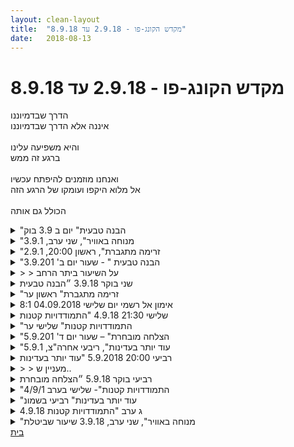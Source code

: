 ```yaml
---
layout: clean-layout
title:  "מקדש הקונג-פו - 2.9.18 עד 8.9.18"
date:   2018-08-13
---
```

# מקדש הקונג-פו - 2.9.18 עד 8.9.18 
הדרך שבדמיוננו<br> איננה אלא הדרך שבדמיוננו<br> <br> והיא משפיעה עלינו<br> ברגע זה ממש<br> <br> ואנחנו מוזמנים להיפתח עכשיו<br> אל מלוא היקפו ועומקו של הרגע הזה<br> <br> הכולל גם אותה

<details>
                    <summary>"הבנה טבעית" יום ב 3.9 בוק</summary>
                    הגעתי יחסית באיחור, 0645, ויואב ואינגריד נשלחו מיד למקום השיעור, עם<br> הנחיות, בזמן שאני קבלתי זמן איכות להתחיל את השיעור שלי בניחותא.<br> בהמשך קבלתי הוראה לצאת לאחר 3 דקות, להגיע סמוך לאחרים, ושם לעבוד<br> ובין היתר בעזרת זיכרון של תקשורת מוצלחת בעבר.<br> בהמשך קבלנו הנחייה להשתפר ביחד תוך כדי שניתן בסבב תרגילים בתקשורת,<br> עד שנעביר את התור לבא בתור.<br> עשינו בערך כך, כאשר בן נתן לנו תרגיל בתקשורת, שבו אחד מתנהג כמו שהוא, ו2<br> האחרים מחקים אותו. ניצלנו את הקושי בהבנת התרגיל לשיעור בהבנה ובתקשורת.<br> לאחר מכן המשכנו לבד<br> ולאחר מכן עם יואב עד סיום השיעור.<br> תמהתי לגלות שהוא נסתיים באזור 0930<br> <br>
                  </details><details>
                    <summary>"מנוחה באוויר", שני ערב, 3.9.1</summary>
                    לפני השיעור עסקתי בלהיזכר בדברים משיעור קודם וליישמם. זה היה מעולה.<br> <br> גם כן לפני השיעור, ריב שאל אותי לגבי <a href=http://www.tapuz.co.il/communa/viewmsgcommuna.asp?communaid=1718&msgid=57110261 target=_blank style=color:blue>ה&quot;קיר&quot;</a> ושוחחנו עליו. תוך כדי השיחה חשתי שאני נוגע בו, והשאלות של ריב, ואולי בעיקר המרווח ביניהן תרמו לכך. <br> <br> אחר כך החל השיעור הרשמי כשריב מנחה אותנו (אני, סשה, דניאל, אלון ושיר). לא הייתי כל כך בהנחיות, הן יותר היו ברקע למשהו שעברתי. אפשר לומר שרוב הזמן הייתי עם <a href=http://www.tapuz.co.il/communa/viewmsgcommuna.asp?communaid=40780&msgid=57162954 target=_blank style=color:blue>ה&quot;מתנה&quot;</a> כשאני נותן להנחיות להיטיב איתי כמה שאני יכול. <br> <br> כל פעם שאני מצליח באמת להיות עם המתנה זה מחבר אותי לעצמי ולעולם. זה כאילו יש מישהו בתוכי שכל הזמן מבקש שיהיו איתו, ובשביל להיות איתו אני צריך לא להיאבק בו, ולהיות שם איתו פשוט.<br> <br> במהלך השיעור עלה בי קול שאמר משהו כמו: &quot;אני לא אפסיק להילחם&quot;. להילחם במובן הזה של לעשות הכל כדי לעזור לי. להילחם יכול להיות ברגע מסויים לשחרר הכל (שזה נשמע ההפך מלהילחם). <br> <br> השיעור החל ב20:10 כזה והסתיים ב21:38.
                  </details><details>
                    <summary>"זרימה מתגברת", ראשון 20:00, 2.9.1</summary>
                    לפני תחילת השיעור קיבלתי מבן 3 מטרות - להשיג התקדמות בראייה, תנועה ואושר. זאת בנוסף למטרות שאציב לעצמי. הוספתי גם גמישות.<br> בהמשך הונחיתי לסיים את השיעור הרשמי ברגע שכל המטרות שלי לשיעור הושגו.<br> <br> התחלתתי בתרגול עצמאי (בסביבות 19:35):<br> - התבוננות דרך עין אחת, היד משמשת כתריס שמסתיר כל פעם אחת מהעיניים.<br> - תנועה נעימה/מיטיבה<br> - מעברים נטולי מאמץ בין שכיבה לעמידה וחזרה<br> - העברות משקל בין הרגליים<br> תנועה <img src="http://www.timg.co.il/tapuzForum/images/Emo127.gif" alt="|V|"><br> <br> הצטרפתי לריב, דרור וחיים לתרגול לפי נושאים, כשבכל נושא ההנחיה עוברת בינינו בסבב:<br> איזון:<br> בעיטה ללא מאמץ, רגל חותכת את האויר כמו סכין דרך חמאה<br> מעבר בין העמידות מתוך &quot;הליכת התעמלות מס&#39; 3&quot;<br> עמידה על רגל אחת והתבוננות מעלה<br> *מתישהו באזור הזה חיים עבר לתרגל משהו אחר<br> אושר:<br> לשים לב למצב של שקט פנימי כשבחוץ יש המולה ולחץ<br> לחייך חיוך מעודן<br> לאפשר לעצמי להיות (אפשר גם לאחרים)<br> קלילות:<br> סוג של הימהום - לשחק עם גובה הקול, משך / מס&#39; המקטעים, להתאים את הבעות הפנים לקול שיוצא<br> תנועה שמתחברת לנו עם קלילות + קול<br> קלילות דרך פורמות<br> * מה שזכרתי, בטח היו עוד דברים<br> <br> הצעתי לעבוד על גמישות ועברנו לתרגול עצמאי בזה.<br> אושר <img src="http://www.timg.co.il/tapuzForum/images/Emo127.gif" alt="|V|"><br> גמישות <img src="http://www.timg.co.il/tapuzForum/images/Emo127.gif" alt="|V|"><br> - תרגלתי ביחד עם ריב הרפייה של המבט (בהתבוננות על אנשים בסביבת תרגול קרב).<br> &nbsp;&nbsp;שמנו לב ליתרון בראייה לא חדה - שמאפשרת לראות תמונה כוללת, מגמות תנועה וכו&#39;... סוג של כח על.<br> ראייה <img src="http://www.timg.co.il/tapuzForum/images/Emo127.gif" alt="|V|"><br> * סוף השיעור הרשמי (21:25 פחות או יותר)<br> <br> - הרגשתי את הנשימה שלי.<br> - דמיינתי המשך שבוע מוצלח ואת עצמי פועל באופן מיטבי בתוכו.
                  </details><details>
                    <summary>"הבנה טבעית " - שעור יום ב' 3.9.201</summary>
                    שעת הגעה לנק&#39; המפגש הקבועה: 6:25 – שעת סיום השיעור שלי: 9:35<br> משת&#39;: יואב, אינגריד, רמי&nbsp;&nbsp;- מנחה: בן (חלק מהזמן)<br> <br> הגעתי רגועה ושלווה לנק&#39; המפגש, התחלתי לחקור מה אמור להיות בשיעור שלי הבקר – ביצעתי מעט תרגילי גמישות, מעט תנועות אגרוף, מעט מדיטציה בישיבה, כמעין טעימות.<br> <br> למדתי המון על למידה, מרגישה שבעקבות השיעור הזה הגעתי לרמה חדשה של מודעות עצמית וגם של ביטחון עצמי ושלמות עם עצמי. וואו.<br> סיימתי את השיעור שלי בשעה 9:35, כרבע שעה אחרי יואב ורמי. היה מעצים וכיף.
                  </details><details>
                    <summary>> > על השיעור ביתר הרחב</summary>
                    השיעור המשותף שלי עם יואב התחיל בהליכה לגינת דובנוב. נהניתי מהליכה נינוחה וחופשית. כשנכנסנו לגן דובנוב יואב ואני התחלנו לדון בינינו על בחירת מקום לשיחה חופשי, על פי הנחיותיו של בן. סיכמנו לאחר דיון קצר לבחור בספסל על השביל, בצל, עם הגב אל גדר החצר של בית ספר צייטלין. <br> פתחנו בדיון על הנושא שבן נתן לנו: משמעות שינוי מקום השיעור. הסכמנו שהשיעור של כל אחד מאתנו החל בנקודת המפגש, ברח&#39; שאול המלך פינת לאונרדו דה וינצ&#39;י וניתן היה גם להמשיך לקיימו שם. אני ציינתי ששמחתי על המעבר לגן דובנוב כיוון שזהו מקום יותר מזמין, שבו אני חשה מוגנת יותר - אמירה זו שלי עוררה תגובת פליאה רבה אצל יואב, שממנה היסקתי כי אינו מזדהה עם קביעה זו כלל וכלל, מה שעורר אצלי מיד תהייה, האם זוהי אשלייה כל כך מופרכת מצידי. בתגובה ליואב חשתי בצורך לנמק את התחושה מדוע אני חשה יותר מוגנת: קודם כל כי באותו בקר ראיתי בהולכי לנקודת המפגש 3 שוטרי משמר הגבול חמושים הולכים מצידו השני של הצומת, שומרים על המרחב; זה הזכיר לי את שני האירועים בשנה החולפת של אנשי ביטחון (בלבשו אזרחי) מהקרייה שפתאום נעמדו לידי, ובפעם אחרת ליד יואב, ודרשו לראות תעודה מזהה ושאלו שאלות נוקבות על נוכחותו בצומת, בעוד איש גדול עם רבה ענק עומד בשקט לצידו. בגן דובנוב לא צפוי לקרות תסריט כזה, לכן אני חשה יותר מוגנת שם. סיבה נוספת: מבטם החוקרני של עוברי האורח - בגן דובנוב האנשים הרבה יותר מכבדים ואני לא חשה צורך להתנתק מהסביבה כדי לבטל את אי הנוחות שנגרמת לי מהמבטים הלא מכבדים (כי בצומת אנחנו נראים מוזרים, ואילו בגן דובנוב אנחנו נראים מעניינים, אפילו &quot;קולים&quot;).<br> עבור יואב, לפי מה שסיפר, גן דובנוב הוא מרחב שבו צבר הרבה שעות נוכחות לאורך השנים; הוא חווה זאת כאשר הזדמן למרחב הזה בזמנים אחרים, בערב, או בלילה, מחוץ למסגרת השיעור, אז פגש צבר אנרגטי של הנוכחות וההתנסויות הצבורים בפרק. מאוד יכולתי להתחבר לתיאור שלו, אם כי יכולתי לחוש שבהשוואה אל יואב אינני חשה בצורה כה מובהקת בצבר אנרגטי של נוכחות ועשייה, אצלי הכל נראה לי הרבה יותר מפוזר ודליל.<br> יואב סיכם, במעין מסקנה, כי היכולת שלא ליות מושפע מהמקום בזמן השיעור, היא מיומנות שצריך וניתן לתרגל. גם אני חווה זאת כך, ועובדה שבמהלך שנות האימון שלי בשעורי קונג פו חיזקתי מאוד את המיומנות הזו, אך עדיין יש לי הרבה מה ללמוד בתחום.<br> <br> בהמשך בן הנחה את שלושתנן - יואב, רמי ואותי - לבצע יחד תרגיל בתקשורת קבוצתית לפי תור. <br> תחילה כל אחד דיבר באופן חופשי ומהר מאוד זה התפתח לשיחה מרתקת.<br> לאחר מכן בן הנחה אותנו לעבור למשחק חיקוי, בו שניים מחקים אחד משלושתנו, לפי תור. היה מצחיק ומלמד. <br> ניסיתי תוך כדי החיקוי הפיזי גם להרגיש את מי שחיקיתי. היה תרגיל מעניין מאוד.<br> <br> לאחר מכן בן &quot;הותיר אותנו לגורלנו&quot;, כלומר ללא הנחיות. לרגע התבלבתי לגמרי - אני עדיין נשנענת במידה רבה בהנחיות חיצוניות. לקחת לי דקה או שתיים &quot;להתאפס על עצמי&quot; ולעמוד על הרגליים שלי, כלומר &quot;נחטתי&quot;. ביטאתי את הבלבול שלי בקול רם, כי תחילה האמנתי שפספסתי משהו ולא שמעתי את ההנחיות (<img src="http://www.timg.co.il/tapuzForum/images/Emo13.gif" alt=":-)">)) ואיבדתי את המסגרת. יואב ורמי מיד ענו שאין מסגרת ושבן לא נתן כל הנחיות - אני רואה כעת עד כמה אני מתייחסת אל שני החברים היקרים האלה כאל אחים גדולים (מעולם לא היה לי אח, אבל שנים חלמתי שיהיה לי). מיד פתחנו בדיונים על מה נרצה שיהיה בשיעור שלנו: ציינתי שארצה קודם כל להתפנות לשירותים, אבל שיש בי מעין חשש שכאשר אחזור, אמצא את יוב ורמי בלב פעילות שארגיש ממודרת ממנה ובתגובה אוציא את עצמי החוצה (זה היה משחרר לומר את זה בקול רם). רמי ויואב (אני שמה לב עכשיו כמה אני הופכת אותם לרגעים לישות אחת של אחים דגולים מגוננים) ענו לי שכאשר אחזור עלי פשוט להצטרף או לתפוס את מקומו של אחד מהם - זה נשמע כעת כל כך פשוט שלא הבנתי איך לא ראיתי את זה בעצמי קודם לכן!<br> רצתי לשירותים בקלילות וחזרתי. יואב ורמי התאמנו בקרב אגרוף עם כפפות. הפעם הרגשתי חופשייה ורגועה, ניגשתי להוציא את הכפפות שלי מהתיק ותפסתי את מקומו של רמי. מהר מאוד נלחצתי משטף המכות של יואב, והוא הציע שאני אנסה לתקוף והוא רק יתגונן. כך עשינו כ-5-10 ד&#39;, ולאחר מכן חשתי מותשת. לאחר זמן מה רמי החליף אותי.<br> <br> <br> אחרי כן בן ישב איתי ונתן לי הנחיה, בחן את הקשב וההבנה שלי. התקשיתי לשחזר את ההנחיה שלו ובן נתן לי תרגיל: הוא יחלק את ההנחיה שלו ל-5 פרקים/ נשואים ועלי לסכם כל הנחה בציור פשוט שיסמל את אותה ההנחיה. רק כעבור תרגולי מחשבה והקשבה הצלחתי &quot;לשמוע&quot; בפשטות את מה שבן אמר לי: להמשיך את שיעורי שלי בנפרד מזה שיואב ורמי, כשאני מתייחסת בין השאר לשיעור של רמי ויואב מבחינת מיקום ומסגרת זמן, כלומר במידה והם ישנו את מיקום השיעור שלהם, עלי להעתיק את המיקום שלי בעקבותהם; עלי להמשיך את השיעור שלי מעבר למסגרת הזמן של השיעור שלהם, ועלי לשאוף שהשיעור שלי יהיה איכותי יותר משלהם, כמעין תחרות.<br> <br> בסיום ההנחיות שלו בן ציין בפניי שברגע שאגיע ליכולת קשב מיידית כפי שהגעתי אליה אחרי הנחיותיו הממושכות, אהיה מוכנה לעבור לשלב השני של לימודי הקונג פו - זה מאוד הפתיע אותי ומילא אותי בשמחה - אבל ברור לי שכרגע אני עוד לא שם, אם כי ייתכן ואגיע לשם מהר יותר ממה שאני חושבת.<br> <br> תוך כדי השיעור שלי עם עצמי כמעט ולא עקבתי אחר השיעור של רמי ויואב, רק השתכלתי הצידה מדי פעם כדי לבדוק שהם עדיין היכן שהיו קודם לכן. היו כמה רגעים שבהם חשתי ש&quot;הספיק לי&quot; והייתי רוצה לסיים, אבל אני מחוייבת להמתין לסיום השיעור שלהם ולמשוך את השיעור שלי לעוד קצת זמן - לרגעים חשתי קוצר רוח, אבל בכל פעם הצלחתי להשתחרר מתחושה זו והיא חלפה. <br> עשיתי מעט תרגולים פיזיים מעולם הקונג פו; תרגלתי תשומת לב, קשב, נוכחות, ראיה מרחבית; עבדתי עם אור לבן. <br> סיימתי את השיעור שלי ב-9:35, כ15-20 ד&#39; אחרי יואב ורמי. <br> הרגשתי מועצמת, שלווה ושמחה.<br>
                  </details><details>
                    <summary>שני בוקר 3.9.18 ״הבנה טבעית</summary>
                    שעת התחלה&nbsp;&nbsp;06:20&nbsp;&nbsp;אינגריד, בן, יואב, רמי<br> עבודה גופנית מהנה, למרות מיעוט שעות שינה (הפתעה), עבודת ריפוי בוהן. <br> ריפוי תוך הסרת התנגדות (שזיהיתי בהתבוננות) למצב הקיים, מצב של אי התערבות עדינה מתוך תשומת לב. להמשיך להתבונן.&nbsp;&nbsp;<br> שינוי מיקום עם אינגריד, נושא שיחה המיקום של השיעור, סביבות תומכות בשיעור וסביבות מאתגרות יותר. מעודדות תחושות של הנאה, שלווה, שקט, היטמעות מול סביבות שמאתגרות בתחום<br> אתגר להמשך: קבלה של השיעור בסביבות מאתגרות, לבדוק מה האיכות הנוספת שעשויה להתקבל מעבר לאתגר עצמו<br> תרגול מיומנויות תקשורת בשלושה. התמקדתי בערוצי תקשורת, מילוליים ולא מילוליים, חיקוי הפרטנרים, תנוחה, להיות עצמי. שער: חיקוי גופני מושלם של הפרטנר (שיקוף) כמשפר תקשורת, שיפור האזנה (אפשרי חזרה על דבריו) הבנה למצבו. בהמשך בעת התיעוד יכול לראות נושאים נוספים שקשורים במיומנויות תקשורת מעבר לערוצים. <br> שיקוף בהיר לרמות שונות של ריכוז. האזנה בפעם שניה להנחיות, לאחר סיום התרגול, התקבלה אצלי כהאזנה חדשה לגמרי. <br> עבודת כפפות. שדרוג קשב להזדמנויות שהפרטנר מאפשר.<br> עבודת גמישות עם רמי. קשב לגוף, קשב לקצב של רמי. הוא העניק לתרגילים משך ארוך משאני הייתי בוחר. איפשר לי הגעה למקומות חדשים, שלמעשה מתחילים לאחר שאני מסיים בדרך כלל את התרגול הספציפי. תודה. <br> שיקוף של דברים שהגיעו במשך השיעור. <br> הסיום הרשמי 09:15 לערך. <br>
                  </details><details>
                    <summary>"זרימה מתגברת" ראשון ער</summary>
                    הגעה 19:00<br> <br> עבודה חופשית עם הנחייה בסבבים כפולים, בחירה של נושא שיפור, הצעת עבודה על הענין.<br>  השיעור הרשמי מסתיים כאשר אחת המטרות שלי לשיעור מגיעה לרמה חדשה.<br> הדבר הראשון שעלה לי זה הגברת ההנאה.<br> שניות אחדות אחרי ריב הציע ( כנראה הקשיב למחשבותי) לשדרג את ההנאה של דרור ( כנראה בעקבות קריאתו את עקבותיי ) <br>  <br> קרב אגרוף קצר עם יניב, ועם בועז עד שאני מרגיש השתפרות. <br> היה לי ממש טוב לקחת את הזמן עם הקרב לבדוק וללמוד את עצמי ואת בועז.<br> התבוננות בקרב של ניקו ובועז. רצון להשתפר מראייה של אחרים.<br> <br> סיום קצת לפני 22:00.<br> <br> <a href=http://www.tapuz.co.il/communa/viewmsgcommuna.asp?communaid=40780&msgid=57087236 target=_blank style=color:blue>מדדי דרור לשיעור</a> :<br> לימוד: 2<br> הנאה :2
                  </details><details>
                    <summary>אימון אל רשמי יום שלישי 04.09.2018 8:1</summary>
                    אימון שבמרכזו ריפוי וניקוי.<br> חזרה לנקודה בעבר שמרגישה כואבת שנגרם בה נזק, ופעולה אחרת בה.<br> מתן אוויר/מקום לתחושות ולרגשות.<br> לתת לריפוי להתרחש.<br> לתת לסביבה ולשיעור להציף ולתקן.<br> פעולה עם המחשבה והדמיון - זיהוי תבניות של פגיעה והרס.<br> פעולה עם המחשבה זיהוי מקומות שבהן צמחו תבניות שכאלו.<br> עבודה עם אדמה תחושת ריפוי יציבות התמדה.<br> תרגול השאלה - איך אני מרגיש עכשיו.<br> תרגול של דמיון מקום&nbsp;&nbsp;מוגן מואר, מקום שבו המשאלות שלי יכולות להתקיים (דמיון של מעין חלל מלא פלאים ופיות מעניקות משאלות ומרפאות)<br> תרגול השאלה מה אני יכול לעשות עכשיו כדי לשפר את התחושות. תשובות שצצו&nbsp;&nbsp;- לעזור לרפא לתקן ומתוך זה יבוא גם הריפוי הפנימי.<br> התמקדות בתחושה של ריפוי של עזרה.<br> תשומת לב לתבניות של פגיעה עצמית ופגיעה באחרים.<br> <br> <br> <br>
                  </details><details>
                    <summary>שלישי 21:30 4.9.18 "התמודדויות קטנות</summary>
                    היה לי ספק אם לקחת משהו להרגעה לפני השיעור. עצרתי את עצמי וזכרתי, שהשיעור שלי הוא כמו שאני. הקונג פו שלי<br> כעת הוא ללמוד כיצד ללמוד טוב יותר (בנינוחות, באחריות) בסביבות פנימיות מגוונות. אני מרגיש פחות טוב - ואני מנצל את<br> זה כדי ללמוד מיומנויות למידה, שליטה, זכירה עצמית וכיף.<br> <br> השיעור שלי כלל אך ורק עבודות פנימיות הפעם. הליכה לגן דבורה בארון, וישיבה שם.<br> <br> זה היה לי טוב מאד לשבת ככה ולעבוד עם עצמי בלי דפים וסיכומים הגם שהם היו איתי. נאגר בי המון חומר לימודי נא (RAW)<br> בשבועות האחרונים, הרבה רעיונות, מדיטציות, כיוונים פנימיים חדשים... וזה קצת דומה לשדה שאינה חרושה היטב, צריך לעבור<br> עליה כמה פעמים ככה, שהזרעים ייקלטו היטב.<br> <br> בעיקר מה שעשיתי אפשר לקרוא לו &quot;מדיטציית כאן ועכשיו&quot;. חקירה של מה יש ברגע הזה: אני פוגש את עצמי, את הדמות שבתוכי, <br> את הקולות, העמדות, האנרגיה שלי, מצב הגוף שלי, וגם אפשרויות ממש בהווה להיטיב עם עצמי. ברגע מסויים קלטתי שברגע<br> הזה יש בעיקר נשימה, הרבה שקט, כפות הידיים שלי ותחושת הגוף. זה היה ממש טוב ומרגיע. ניסיתי לעבוד בצורה כזו<br> טבעית כשאני מדמה שזה משהו שאני פשוט עושה ביום יום ולאו דווקא בשיעור. אני יושב... ומעמיק ברגע הזה.<br> <br> קלטתי גם טוב יותר את הדבר הזה בתוכי שרוצה את הרגע הבא, שמדבר ומדמה לי שהרגעים האחרים יהיו טובים או נוחים יותר. <br> ראיתי אותו טוב יותר, כסוג של דיבור פנימי. זה לא ממש משנה אם הרגעים הבאים יהיו באמת נוחים (כולנו נינוחים יותר או פחות<br> בזמנים שונים) אלא שעצם הדבר הוא לקלוט שיש חלק כזה שמדבר על זה וזה לא אני (אני הראיה, המרחב) ולראות שזה רק <br> חלק כזה, ושהנינוחות הגדולה יותר היא כאן ועכשיו כאשר אני רואה את זה, חווה את השקט, מאפשר לכל להיות.<br> <br> כאילו יש תנועה של עבודה\חשיבה פנימית שהולכת ככה -----&gt; (חץ לינארי בזמן, מכאן והלאה) בעוד העבודה עם הרגע הזה <br> היא יותר מעין חץ שמצביע כמו כלפי מטה כזה, לעכשיו.<br> <br> התחלתי בסביבות 20:50 וסיימתי בסביבות 22:00
                  </details><details>
                    <summary>"התמודדויות קטנות" שלישי ער</summary>
                    הגעה : 20:30<br> <br> הנחייה עד 21:00 (שהיה רק עוד 18 דקות ) להשתפר לרמה חדשה עם הפורמות שיש ברשותי.<br> אסטרטגיה נעבור אחת אחת ונגלה את המיוחדת . התחלתי מ 2 בסיסית והמשכתי ל3 ו4 .<br> <br> חמש ושש. ראיתי שהת ברמת ההכרות נמוכה יותר. עבדתי על הטמעתן.<br>  סן צ&#39;ן 1 קיבלה את ה - Title שהיא זו שקוראת לי. עבדתי עליה בנינוחות ורגיעה. דגש על המשפט האחרון בנינוחות ונעימות. <br> סן צ&#39;ן 2 גם בוצעה אבל לאחר בדיקת הזמן הרגשתי צורך להנות מסן צ&#39;ן 1 שוב. ומאיכות הנוספת שנתתי לה.<br> <br> הצלחה: 5 ו6 באמת התיישבו להן טוב יותר. וסן צ&#39;ן 1 קיבלה איכות נעימה ונינוחה. ואלו שלושת הפורמות שברצוני להמשיך להשתפר.<br> <br> מעבר לגן דבורה בארון בדגש על שיפור תנועתיות. חקירה של הגן משחקים.<br> <br> הנחייה של בן את שי ודרור.<br> הרפיה של החושים. עבודה נעימה, <br> <br> שיחה חופשית והרפיה תוך כדי, המשיך לשיחה חופשית בלבד, והנחייה לנסות שהשיחה תביא תועלת לעצמנו.<br> השיחה עברה למיקום של ישיבה על חבלים היה מהנה למצוא שם נינוחות והרפיה תוך השיחה.<br> <br> אנני זוכר להצמיד את השלבים והשיחה יחדיו.<br> השיחה התגלגלה ממעברים דרך גינות בתל אביב, תקופת התיכון וההתחזקות ביהדות. <br> התמכרויות ואיך קונג פו עשוי לעזור להן :) <br> הרפיה ופחד ממנה. מיקוד וחדות של ראיה ( לאחר שהסתיים השיעור שמתי לב שלא הצלחתי לראות מה מספר הקו אוטובוס במרחק של כ 100 מטרים ) ראייה חדה וחשיבותה, חדות בשמיעה מתי זה חשוב לי.<br> ביג דאטה וסכנותיו (יצירת מעמדות והקצנתן )שהבאתי לא הפחידו את בן ושי כלל. <br> ואז הגיע קהלת ואין חדש תחת השמש. אני אף פעם לא אהבתי את המשפט הזה, בעקבות השיחה אתן לו צ&#39;אנס חדש. <br> חשיבה ביקורתית, להאמין למילים והשלבים הבאים.&nbsp;&nbsp;<br> <br> סיום 22:40<br> <br> <a href=http://www.tapuz.co.il/communa/viewmsgcommuna.asp?communaid=40780&msgid=57087236 target=_blank style=color:blue>מדדי דרור לשיעור</a>:<br> לימוד :2<br> הנאה: 3<br> <br>
                  </details><details>
                    <summary>"הצלחה מובחרת" – שעור יום ד' 5.9.201</summary>
                    שעת הגעה שלי לנק&#39; המפגש: 6:25 – שעת סיום השיעור: 9:15 <br> משתתפים: אינגריד, יואב<br> <br> הגעתי לנק&#39; המפגש רגועה. לא היה שם איש. התחלתי לברר בצורה אקטיבית מה ארצה שיהיה בשיעור שלי. ביצעתי צעדי דילוגים, בסיבובים על עמי, כמה בעיטות, הסטות ועוד. לאחר מכן עברתי לישיבה בעיניים פקוחות במטרה לעשות בירור פנימי מה מנסה להגיע אלי.<br> משהו הרגיש לי שונה מהרגיל: הייתה לי תחושה שבניגוד לשאר הימים, באותו בקר עברו המון עוברי אורך לידי. תחושה של משהו חריג. שמתי לב כיצד זה מעורר בי ספקות – אני ממהרת להניח שאני טעיתי היכן שהוא. בדקתי כמה פעמים את השעה, ביררתי עם עצמי אם מצב האור בשמיים תואם את השעה. בדקתי בטלפון הנייד. הכל נראה לי תקין. שאלתי את עצמי אם ייתכן שפספסתי ידיעה מעבר לשעון חורף – הגעתי למסקנה שלא, ממש לא. ובכל זאת משהו המשיך להטריד אותי, לא ידעתי מה.<br> איש מבין שאר התלמידים של השיעור לא הגיע. זה מעט חיזק את התחושה שלי שמשהו השתבש. שוב בדקתי את השעון: 6:50, א&quot;כ שוב: 6:55. גם בן לא הגיע.<br> עברתי ל-mode ניהול כללי של השיעור (לעומת ניהול עצמי) כי הבנתי שהמנחה לא הגיע. פיתחתי מהר תכנית: ממתינה בנק&#39; המפגש עד 7:00 ואז עוברת לגינת דובנוב וממשיכה שם את השיעור שלי. אם משהו יצטרף בהמשך, יהיה קל למצוא אותי שם. כך עשיתי. <br> תוך כדי הליכה העליתי את כל מנעד התגובות שלי בשנים עברו לסיטואציה דומה: זכרתי בבירור כיצד בנעוריי הייתי מרגישה חמיצות, תחושה של נטישה והייתי מכריזה לעצמי או בקול רם במידה והיו עדו אנשים/ צעירים: &quot;אין שעור&quot; ומרגישה קרבן. היה כיף לחוות עד כמה התקדמתי מאז. עדיין יש לי מה ללמוד ולחזק, אבל הנה אני מובילה את השיעור של עצמי.<br> בגינת דובנוב התחלתי בתרגול פיזי – תרגילי ה&quot;תרום חימום&quot; הטובים והנחמדים – וכך חיזקתי את אנרגיות השיעור לי.<br> כעבור כ-20-15 ד&#39; ראיתי מרחוק את יואב מתקרב בשלווה. יכולתי לראות עליו שהוא &quot;איחר&quot;. יואב הגיע והודיע לי שהוא היה אמור להנחות את השיעור שלנו ושבינתיים עליי להמשיך בשיעור של עצמי, עד להודעה חדשה.<br> כעבור 5-10 ד&#39; עברנו לתרגילים אחרים ומהר מאוד הונחינו לקחת את התיק ולעבור למקום אחר, תוך כדי שיחה חופשית. שם דיברתי על התחושות שלי בתחילת השיעור, מהרגע שהבנתי שמשהו בתכנון השתבש ושאני לבד בשיעור. משם התפתחה שיחה מרתקת, שלמעשה נמשכה עד 9:15.<br> יואב סיפר בין השאר כיצד התמודד עם העובדה שהוא לא קם בזמן ושהוא התארגן מבלי להאשים את עצמו ומתפקד בשקט וברוגע. מאוד נהניתי מהרוגע שלו כשהגיע. זאת הייתה הזדמנות מעולה לחוות את ההבדל לעומת תגובת ה&quot;וואו! איזו פדיחה, לא התעוררתי, אני ממש מצטער/ת!&quot; – היה כ&quot;כ נעים שהוא הגיע ברוגע! <br> ההנחיות שלנו לסיום השיעור הייתה הודיה – סיום מושלם לשיעור מדהים.<br> היה שיעור מדהים, מהנה ומעצים.<br>
                  </details><details>
                    <summary>"עוד יותר בעדינות", ריבעי אחרה"צ, 5.9.1</summary>
                    באתי לנקודת המפגש עם ההנחיות לשיעור מודפסות. הגעתי ב4 וחצי והשיעור התחיל.<br> <br> עבדתי בעיקר עם הפסקה הראשונה של ההנחיות: <br> <br> &quot;בוא היום לשיעור בכדי לנוח.<br> אל תחשוב על זה.<br> פשוט הזכר לעצמך, עם הגיעך, שהגעת בכדי לנוח.<br> אל תחפש משהו גרנדיוזי.<br> אל תנסה להתקדם בזה במיוחד או במשהו, אלא פשוט הרפה מכל מה שעולה והיזכר למה אתה כאן.&quot;<br> <br> הקראתי אותה לעצמי בקול, כמה פעמים. רציתי שהמילים יכוונו אותי. וזה הצליח.<br> <br> אחרי זמן מה הרגשתי שנכנסתי יותר לעומק השיעור. רובד המנוחה היה שם. בא והלך.<br> <br> היו את כל הרעשים הרגילים שנמצאים בתוכי, והיה שם עוד משהו שניסה להיווצר.<br> <br> היו רגעים של חווית המציאות בצורה ברורה יותר, וזה היה נעים. כמו הצצות שכאלה. כשפתאום יש הבנה שאין במה להיאבק. זאת הקלה.<br> <br> וכך זה נמשך עד 6 ועשרים.<br> <br> מדהים כמה רעש פנימי יש. והרגעים האלה של ההבנה שאין מה להיאבק בו, ושיש עוד בעולם חוץ ממנו, הם רגעים יקרים.<br> <br> זה מרגיש לי שהשיעור היה יצירה שלי. אפשר לומר שהתו הראשון בא מהסייען החיצוני. אבל את כל שאר התוים הפקתי בכוחות עצמי. וזה מרגיש טוב. נותן כוח.
                  </details><details>
                    <summary>רביעי 20:00 5.9.2018 "עוד יותר בעדינות</summary>
                    גם היום, השיעור שלי הורכב מעבודה פנימית בלבד.<br> <br> ניסיתי יותר בעדינות הפעם לא להילחם. היו יותר מחשבות בעלי מטען מתוח, יותר מהירות... יותר חזקות... היה מאתגר יותר מאתמול לשבת<br> בעבודה פנימית ופעמים רבות מצאתי את עצמי מרחף או מתפתה לחשוב מחשבות מעניינות.<br> <br> שמתי לב שהחלק הזה שלא רוצה להיות עכשיו זה איזשהוא חלק שמדבר בתוכי שהתכנים שלו הם מגוונים: <br> לא רוצה להיות כאן עכשיו, כואב לי, אני זה המחשבות... חלק שפשוט שיש לו תכונות שונות, אפליקציות של עצמו. <br> חלק מהתכונות שלו זה חוסר רצון להיות כאן עכשיו, חוסר קבלה של מה שכרגע, דמיונות… אולי חלק מאיתנו <br> קוראים לו &quot;מיינד&quot; או כל שם אחר. יש לו פשוט מאפיינים שונים, אבל זה אותו החלק. <br> <br> והחלק השני שגם הוא נמצא בי וכשהוא נוכח אז הוא נחווה כיותר &quot;אני&quot; או איך שלא אקרא לזה, זה החלק שמתבונן בו, <br> בחלק הראשון. זה החלק שיכול לראות את זה.<br> <br> הכאב והחוסר רצון להיות כאן וכל הדברים הם בעצם אפליקציות של החלק הזה שאפשר לקרוא לו &quot;מיינד&quot;.<br> <br> וכמו לחלק הראשון, לחלק השני (זה שרואה) יש גם אפליקציות משלו, דברים שכשעושים אותם הם מצביעים<br> על אותו החלק (אולי יותר נכון לקרוא לו &quot;מימד&quot; או &quot;עצמי&quot; או &quot;הדממה שמתוכה הכל&quot;) שזנ למשל שימת לב לגוף, <br> שימת לב לשקט, שימת לב למה שאמיתי&nbsp;&nbsp;עבורי ברגע הזה. שני חלקים ולהם אפליקציות שונות.<br> <br> עוד דבר ששמתי לב זה שברגע שאני פחות מזדהה עם החלק המקשקש, זאת אומרת, שאני רואה את זה <br> כדיבורים בתוכי בלבד גם הגוף נעשה מאד רפוי. כאילו עד לאותו רגע&nbsp;&nbsp;זה כאילו גם אוחז בגוף באיזו שהיא צורה, <br> ורק כשאני משתחרר מ&quot;זה&quot; אז משהו מאד מאד טוב משתחרר בגוף שלי, דברים נעשים רפויים, דברים שבכלל <br> לא שמתי לב שיש בהם מתח. אני חושב שזה לא המתח השרירי המיותר הרגיל אלא מן מתח פנימי שכזה.<br> <br> עוד דבר ששמתי לב אליו הוא שהרובד של המילים שרצות בתוכי והעמדות הפנימיות, החלק שהוא לא אני, <br> שלא אני בוחר בו, הוא אותו חלק, אותו חומר בדיוק של מה שאפשר לקרוא לו &quot;כאב רגשי&quot; או &quot;גוף הכאב&quot; <br> או &quot;הרעש הפנימי&quot;. כשניסיתי לשים לשקט, החלק הזה נחווה כרעש. ודבר מאד חשוב ששמתי לב אליו היה <br> שברגע שזיהיתי&nbsp;&nbsp;&quot;אוי זה רעש&quot;, ו&quot;אה, זה כאב&quot;, &quot;זה מילים&quot;, כלומר, כלל מיני הגדרות שונות למה שאני <br> רואה וחווה - לגבי זה פשוט ראיתי שעצם שימת ההגדרה היא כמו ממסכת את ההתבוננות וברגע שהפסקתי <br> לקרוא לזה במילים אלא פשוט&nbsp;&nbsp;התבוננתי בזה, זה היה הרבה יותר אמיתי מאשר לראות <br> את זה דרך כינוי שמישהו נתן לזה. <br> <br> התחלתי ב19:26 וסיימתי ב22:06.<br> <br> נשארתי במקדש עד 23:17.<br>
                  </details><details>
                    <summary>> > מעניין ש..</summary>
                    הקוד לשיעור הוא בדיוק כפי שרשמתי לעצמי (מיד לאחר השיעור עוד לפני שהקוד התקבל במייל) מיד בפתיחת תיאור השיעור &quot;ניסיתי יותר בעדינות&quot;.
                  </details><details>
                    <summary>רביעי בוקר 5.9.18 ״הצלחה מובחרת</summary>
                    התעוררתי מאוחר מהצפוי, הגעתי באיחור לנקודת המפגש 07:03<br> המתנה הגדולה שקיבלתי הייתה העדר תחושת לחץ או אשמה עם ההתעוררות המאוחרת. קיבלתי את העובדה שהלכתי לישון ב02:30 ומשהו בי אולי חכם ממני, כנראה היה זקוק לזמן השינה הנוסף. הדרך וההגעה לנקודות המפגש היו בצורה נטולת לחץ ו/או ריגשי אשמה על האיחור הצפוי. ידעתי להוקיר את העובדה שזה לא קורה לעתים קרובות. מהצפוי<br> ‏הגעתי לגינת דובנוב, מצאתי שם את עם גריד מתאמנת במרץ.<br> החלטתי להעניק לעצמי שיעור מיוחד משמעותי. לאחר חימום קצר ומתיחות עלה בי הרצון ‏ליצור רשימה של אפשרויות לשדרוג והתפתחות בלימודי הקונג פו שלי.<br> הרגשתי שרשימה כזו יכולה להיות לעזר גם עבור אינגריד ולכן בחרתי לשתף אותה בתרגול. <br> שינוי מיקום לאחר השלמת הרשימה תוך כדי שיחה חופשית. ‏<br> במהלך השיחה עלה הנושא של ביטחון עצמי. תרגול תוך כדי הליכה להרגיש את הבטחון העצמי בגוף, בהמשך להעניק אותו גם לסובבים אותי.<br> ישיבה בבית הקפה ״תחנת לחם״, שיחה חופשית.<br> במהלך השיחה ‏עברו אליי נושאים משמעותיים, חלקם קשורים באופן מפתיע (?)&nbsp;&nbsp;לחלקים מהרשימה שהכנתי קודם לכן. חלקם היו לתחושתי מין מתנות בונוס שלא ביקשתי, אבל שמחתי מאוד לקבל.<br> חוויתי סוג של זרימה מהנה, שמהווה עבורי את אחד הסמנים לשיעור קונג פו משמעותי ‏ואיכותי.<br> סיימנו את השיחה בהתבוננות על הדברים שעברו אלינו במהלך השיחה, ובהמשך סיכום מלולי קצר.<br> השיעור היה משמעותי עבור שנינו, שמחתי לשמוע ולהרגיש שגם אינגריד הפיקה ערך ותועלת משמעותיים מהשיעור.<br> סיום שיעור 9:03
                  </details><details>
                    <summary>"התמודדויות קטנות"- שלישי בערב 4/9/1</summary>
                    הגעה ב2100 <br> הליכה לגן <br> ירון הנחה - עבודת קרבות עדינה <br> אני מנחה- טכניקות, מחולקות לשלבים בצורה ברורה, ללא חלוקה לשלבים . <br> טכניקות למול אגרופים, טכניקות למול בעיטות <br> שימוש ביד תוקפת ויד מכינה, אותו הדבר עם שימוש בקצב מסויים.<br> שימוש בטכניקות בקרב עדין מאוד. <br> התבוננות בנשימה<br> הרפיה<br> סיום השיעור
                  </details><details>
                    <summary>"עוד יותר בעדינות" רביעי בשמונ</summary>
                    היה שיעור כיפי ומועיל עם בועז וסשה<br> הגעתי למקודת המפגש בשבע ארבעים וחמש והתחלתי בחימום<br> אחרי כמה דקות בועז ביקש מאיתנו ללכת איתו באיטיות לנקודת השיעות כשבדכך אנחנו שמים את תשומת הלב באנשים.<br> כשהגענו בועז הנחה אותי להתאמן על רצפי בעיטות בדגש אל רכות וזרימה. לאחר מכן הוא הוסיף דיוק של עמידת הלחימה.<br> הרגשתי ממש שיפור במהלך התרגול ועשה לי טוב לתרגל את הרצפים באיטיות.<br> לאחר מכן תרגלנו בזוג טכניקת הסטת אגרוף ושליחת מרפק, וחמשת החיות עם דיוק של בועז לאחת התנועות. אני מרגיש שביצוע הפורמה שלי לא רע, אבל בתכלס כל פעם מדייקים אותי עוד קצת ובדיעבד אני מבין כמה עוד יש לי לדייק.<br> <br> לאחר מכן תרגלתי גמישות לבד ובהמשך תרגלנו בועז ואני קרבות סימונים בדגש על קלילות, רגיעה תוך כדי הקרב וסימונים זריזים וקלילים.<br> <br> בסוף עשינו עבודה פנימית של להרגיש את האנרגיה של השלווה הקיימת באוויר עוברת דרכנו וממלאת אותנו.<br> <br> הרגשתי שאני משתפר לאורך כל התרגולים (קצת פחות בעבטדה הפנימית בסוף) במהלך השיעור והייתי די מרוצה מעצמי.<br> <br> תודה!
                  </details><details>
                    <summary>4.9.18 ג ערב "התמודדויות קטנות</summary>
                    דיווח לאחר שבוע וחצי. <br> <br> קצת מתיחות על החבלים בגינת בארון. קצת הרפיית עיניים. <br> <br> חלק מרכזי בשיעור היה שיחה חופשית עם בן ודרור. דיברנו על ראייה, איפה גדלנו ולמדנו בתיכון, ספר קוהלת. <br> <br> קצת קשה לי למצוא נקודות לעבודה ב&quot;שיחה חופשית&quot;, אבל אני מנסה לסייע ולהסתייע במהלכה כמיטב יכולתי, ובדרך כלל משלב בה גם עבודה גופנית כלשהי.<br><br><table width='70%' cellpadding='0' cellspacing='0' bgcolor='#C6C7C6'><tr><td height='1'></td></tr></table><br><img border=0 src=../tapuzforum/images/Emo42.gif><br><br><b>יש בי אהבה והיא תנצח.</b><br><br><br><a rel=nofollow href=http://blog.tapuz.co.il/pathoftheone target=_blank style=color:black>http://blog.tapuz.co.il/pathoftheone</a>            <br><br>
                  </details><details>
                    <summary>"מנוחה באוויר", שני ערב, 3.9.18 שיעור שביטלת</summary>
                    אני ואסא לא השתתפנו בשיעור הזה, אך בן שלח לנו הנחיות שריב קיבל לעצמו ולאחרים (משהו מעצים ונינוח מאד בכל ההוויה) וזה היה נחמד ומעניין.
                  </details><a href="javascript:history.back()">בית</a>